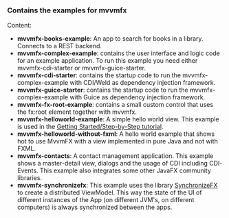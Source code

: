 ### Contains the examples for mvvmfx

Content:

- **mvvmfx-books-example**: An app to search for books in a library. Connects to a REST backend.
- **mvvmfx-complex-example**: contains the user interface and logic code for an example application.
To run this example you need either mvvmfx-cdi-starter or mvvmfx-guice-starter.
- **mvvmfx-cdi-starter**: contains the startup code to run the mvvmfx-complex-example with CDI/Weld
as dependency injection framework.
- **mvvmfx-guice-starter**: contains the startup code to run the mvvmfx-complex-example with Guice
as dependency injection framework. 
- **mvvmfx-fx-root-example**: contains a small custom control that uses the fx:root element together with mvvmfx.
- **mvvmfx-helloworld-example**: A simple hello world view. This example is used in the [Getting Started/Step-by-Step tutorial](/../../wiki/Getting-Started-HelloWorld-%28deutsch%29).
- **mvvmfx-helloworld-without-fxml**: A hello world example that shows hot to use MvvmFX with a view implemented in pure Java and not with FXML.
- **mvvmfx-contacts**: A contact management application. This example shows a master-detail view, dialogs and the usage of CDI including CDI-Events. 
This example also integrates some other JavaFX community libraries.
- **mvvmfx-synchronizefx**: This example uses the library [SynchronizeFX](https://github.com/saxsys/SynchronizeFX) to create a distributed ViewModel. 
This way the state of the UI of different instances of the App (on different JVM's, on different computers) is always synchronized between the apps. 